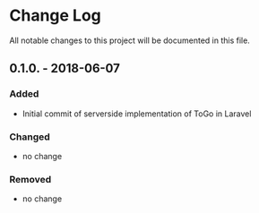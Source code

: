 # Change Log
All notable changes to this project will be documented in this file.

## 0.1.0. - 2018-06-07

### Added
- Initial commit of serverside implementation of ToGo in Laravel

### Changed
- no change 

### Removed
- no change